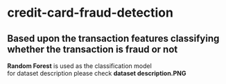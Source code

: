 # credit-card-fraud-detection<br>
## Based upon the transaction features classifying whether the transaction is fraud or not <br>
**Random Forest** is used as the classification model <br>
for dataset description please check **dataset description.PNG**<br>
